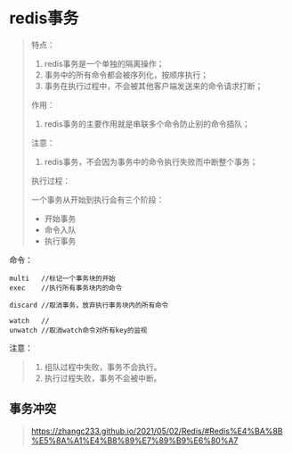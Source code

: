 # redis事务

> 特点：
>
> 1. redis事务是一个单独的隔离操作；
> 2. 事务中的所有命令都会被序列化，按顺序执行；
> 3. 事务在执行过程中，不会被其他客户端发送来的命令请求打断；
>
> 作用：
>
> 	1. redis事务的主要作用就是串联多个命令防止别的命令插队；
>
> 注意：
>
> 	1. redis事务，不会因为事务中的命令执行失败而中断整个事务；
>
> 执行过程：
>
> 一个事务从开始到执行会有三个阶段：
>
> - 开始事务
> - 命令入队
> - 执行事务





命令：

```redis
multi	//标记一个事务块的开始
exec	//执行所有事务块内的命令

discard	//取消事务，放弃执行事务块内的所有命令

watch	//
unwatch	//取消watch命令对所有key的监视
```



注意：

> 1. 组队过程中失败，事务不会执行。
> 2. 执行过程失败，事务不会被中断。





## 事务冲突

> https://zhangc233.github.io/2021/05/02/Redis/#Redis%E4%BA%8B%E5%8A%A1%E4%B8%89%E7%89%B9%E6%80%A7



























